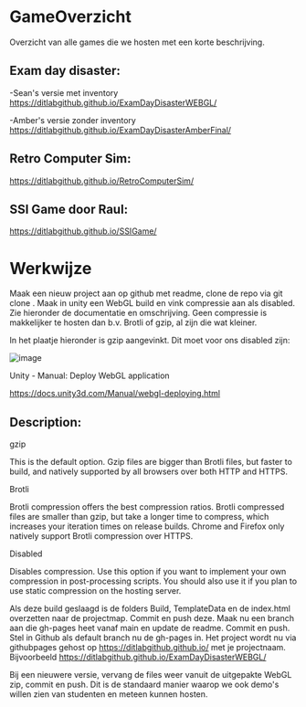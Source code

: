 # GameOverzicht
Overzicht van alle games die we hosten met een korte beschrijving.

## Exam day disaster:

-Sean's versie met inventory
https://ditlabgithub.github.io/ExamDayDisasterWEBGL/

-Amber's versie zonder inventory
https://ditlabgithub.github.io/ExamDayDisasterAmberFinal/

## Retro Computer Sim:

https://ditlabgithub.github.io/RetroComputerSim/

## SSI Game door Raul:

https://ditlabgithub.github.io/SSIGame/


# Werkwijze

Maak een nieuw project aan op github met readme, clone de repo via git clone <repo-naam>. Maak in unity een WebGL build en vink compressie aan als disabled. Zie hieronder de documentatie en omschrijving. Geen compressie is makkelijker te hosten dan b.v. Brotli of gzip, al zijn die wat kleiner. 

In het plaatje hieronder is gzip aangevinkt. Dit moet voor ons disabled zijn:

![image](https://github.com/user-attachments/assets/237bf3e2-dea1-4537-990f-1b52f8f24025)

 
Unity - Manual: Deploy WebGL application
 

https://docs.unity3d.com/Manual/webgl-deploying.html
	
## Description:


gzip
	
This is the default option. Gzip files are bigger than Brotli files, but faster to build, and natively supported by all browsers over both HTTP and HTTPS.


Brotli
	
Brotli compression offers the best compression ratios. Brotli compressed files are smaller than gzip, but take a longer time to compress, which increases your iteration times on release builds. Chrome and Firefox only natively support
 Brotli compression over HTTPS.


Disabled
	
Disables compression. Use this option if you want to implement your own compression in post-processing scripts. You should also use it if you plan to use static compression on the hosting server.
 
Als deze build geslaagd is de folders Build, TemplateData en de index.html overzetten naar de projectmap. Commit en push deze. Maak nu een branch aan die gh-pages heet vanaf main en update de readme. Commit en push. Stel in Github als default branch nu de gh-pages in. Het project wordt nu via githubpages gehost op https://ditlabgithub.github.io/ met je projectnaam. Bijvoorbeeld https://ditlabgithub.github.io/ExamDayDisasterWEBGL/

Bij een nieuwere versie, vervang de files weer vanuit de uitgepakte WebGL zip, commit en push. Dit is de standaard manier waarop we ook demo's willen zien van studenten en meteen kunnen hosten.
